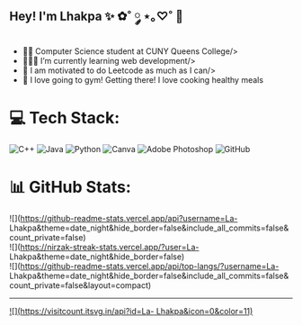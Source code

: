 ## Hey! I'm Lhakpa ✨ ✿˚ ༘ ⋆｡♡˚ 👋

- 🧑‍💻 Computer Science student at CUNY Queens College/>
- 🧑🏻‍💻 I’m currently learning web development/>
- 🧠 I am motivated to do Leetcode as much as I can/>
- 💪 I love going to gym! Getting there! I love cooking healthy meals<br>
  
  

# 💻 Tech Stack:
![C++](https://img.shields.io/badge/c++-%2300599C.svg?style=for-the-badge&logo=c%2B%2B&logoColor=white) ![Java](https://img.shields.io/badge/java-%23ED8B00.svg?style=for-the-badge&logo=openjdk&logoColor=white) ![Python](https://img.shields.io/badge/python-3670A0?style=for-the-badge&logo=python&logoColor=ffdd54) ![Canva](https://img.shields.io/badge/Canva-%2300C4CC.svg?style=for-the-badge&logo=Canva&logoColor=white) ![Adobe Photoshop](https://img.shields.io/badge/adobe%20photoshop-%2331A8FF.svg?style=for-the-badge&logo=adobe%20photoshop&logoColor=white) ![GitHub](https://img.shields.io/badge/github-%23121011.svg?style=for-the-badge&logo=github&logoColor=white)
# 📊 GitHub Stats:
![](https://github-readme-stats.vercel.app/api?username=La- Lhakpa&theme=date_night&hide_border=false&include_all_commits=false&count_private=false)<br/>
![](https://nirzak-streak-stats.vercel.app/?user=La- Lhakpa&theme=date_night&hide_border=false)<br/>
![](https://github-readme-stats.vercel.app/api/top-langs/?username=La- Lhakpa&theme=date_night&hide_border=false&include_all_commits=false&count_private=false&layout=compact)

---
[![](https://visitcount.itsvg.in/api?id=La- Lhakpa&icon=0&color=11)](https://visitcount.itsvg.in)

<!-- Proudly created with GPRM ( https://gprm.itsvg.in ) -->
